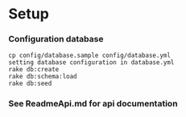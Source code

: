 # Setup

### Configuration database

```
cp config/database.sample config/database.yml
setting database configuration in database.yml
rake db:create
rake db:schema:load
rake db:seed
```

### See ReadmeApi.md for api documentation
